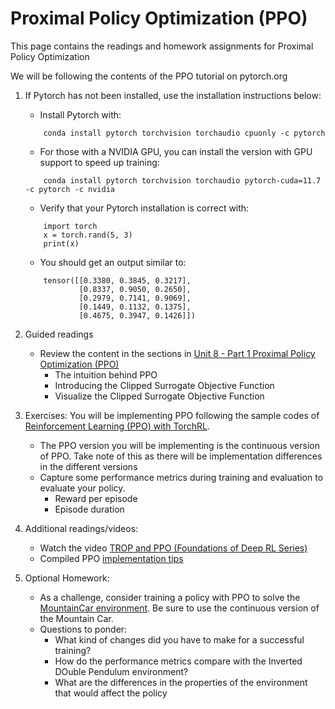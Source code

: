 # Proximal Policy Optimization (PPO)

This page contains the readings and homework assignments for Proximal Policy Optimization

We will be following the contents of the PPO tutorial on pytorch.org

1. If Pytorch has not been installed, use the installation instructions below:
   * Install Pytorch with:
    ```
        conda install pytorch torchvision torchaudio cpuonly -c pytorch
    ```
    * For those with a NVIDIA GPU, you can install the version with GPU support to speed up training:
    ```
        conda install pytorch torchvision torchaudio pytorch-cuda=11.7 -c pytorch -c nvidia
    ```
    * Verify that your Pytorch installation is correct with:
    ```
        import torch
        x = torch.rand(5, 3)
        print(x)
    ```
    * You should get an output similar to:
    ```
        tensor([[0.3380, 0.3845, 0.3217],
                [0.8337, 0.9050, 0.2650],
                [0.2979, 0.7141, 0.9069],
                [0.1449, 0.1132, 0.1375],
                [0.4675, 0.3947, 0.1426]])
    ```

2. Guided readings
    * Review the content in the sections in [Unit 8 - Part 1 Proximal Policy Optimization (PPO)](https://huggingface.co/learn/deep-rl-course/unit8/intuition-behind-ppo?fw=pt)
        * The intuition behind PPO
        * Introducing the Clipped Surrogate Objective Function
        * Visualize the Clipped Surrogate Objective Function

3. Exercises:
    You will be implementing PPO following the sample codes of [Reinforcement Learning (PPO) with TorchRL](https://pytorch.org/tutorials/intermediate/reinforcement_ppo.html).
    * The PPO version you will be implementing is the continuous version of PPO. Take note of this as there will be implementation differences in the different versions
    * Capture some performance metrics during training and evaluation to evaluate your policy.
        * Reward per episode
        * Episode duration

4. Additional readings/videos:
    * Watch the video [TROP and PPO (Foundations of Deep RL Series)](https://youtu.be/KjWF8VIMGiY)
    * Compiled PPO [implementation tips](https://iclr-blog-track.github.io/2022/03/25/ppo-implementation-details/)

5. Optional Homework:
    * As a challenge, consider training a policy with PPO to solve the [MountainCar environment](https://gymnasium.farama.org/environments/classic_control/mountain_car_continuous/). Be sure to use the continuous version of the Mountain Car.
    * Questions to ponder:
        * What kind of changes did you have to make for a successful training?
        * How do the performance metrics compare with the Inverted DOuble Pendulum environment?
        * What are the differences in the properties of the environment that would affect the policy
